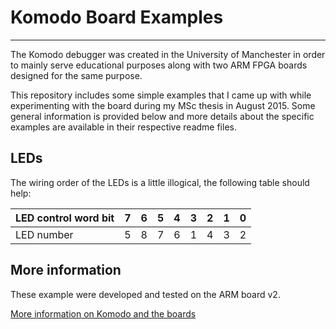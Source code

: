 # Komodo Board Examples
------------

The Komodo debugger was created in the University of Manchester in order to mainly serve educational purposes along with two ARM FPGA boards designed for the same purpose.

This repository includes some simple examples that I came up with while experimenting with the board during my MSc thesis in August 2015. Some general information is provided below and more details about the specific examples are available in their respective readme files.

## LEDs
The wiring order of the LEDs is a little illogical, the following table should help:

| LED control word bit | 7 | 6 | 5 | 4 | 3 | 2 | 1 | 0 |
|----------------------|---|---|---|---|---|---|---|---|
| LED number           | 5 | 8 | 7 | 6 | 1 | 4 | 3 | 2 |

## More information
These example were developed and tested on the ARM board v2.

[More information on Komodo and the boards](http://studentnet.cs.manchester.ac.uk/resources/software/komodo/ "More information on Komodo and the boards")
